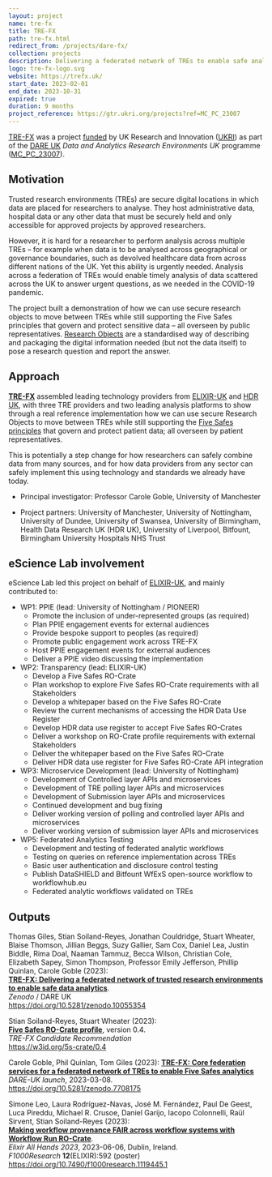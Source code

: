 ```yaml
---
layout: project
name: tre-fx
title: TRE-FX
path: tre-fx.html
redirect_from: /projects/dare-fx/
collection: projects
description: Delivering a federated network of TREs to enable safe analytics
logo: tre-fx-logo.svg
website: https://trefx.uk/
start_date: 2023-02-01
end_date: 2023-10-31
expired: true
duration: 9 months
project_reference: https://gtr.ukri.org/projects?ref=MC_PC_23007
---
```


[TRE-FX](https://trefx.uk/) was a project [funded](https://dareuk.org.uk/five-projects-funded-to-drive-more-coordinated-secure-use-of-sensitive-data-for-research-across-uk/) by UK Research and Innovation ([UKRI](https://www.ukri.org/)) as part of the [DARE UK](https://dareuk.org.uk/) _Data and Analytics Research Environments UK_ programme ([MC_PC_23007](https://gtr.ukri.org/projects?ref=MC_PC_23007)).

## Motivation

Trusted research environments (TREs) are secure digital locations in which data are placed for researchers to analyse. They host administrative data, hospital data or any other data that must be securely held and only accessible for approved projects by approved researchers.

However, it is hard for a researcher to perform analysis across multiple TREs – for example when data is to be analysed across geographical or governance boundaries, such as devolved healthcare data from across different nations of the UK. Yet this ability is urgently needed. Analysis across a federation of TREs would enable timely analysis of data scattered across the UK to answer urgent questions, as we needed in the COVID-19 pandemic.

The project built a demonstration of how we can use secure research objects to move between TREs while still supporting the Five Safes principles that govern and protect sensitive data – all overseen by public representatives. [Research Objects](/products/researchobject/) are a standardised way of describing and packaging the digital information needed (but not the data itself) to pose a research question and report the answer.


## Approach

[**TRE-FX**](https://trefx.uk/) assembled leading technology providers from
[ELIXIR-UK](https://elixiruknode.org/) and [HDR UK](https://www.hdruk.ac.uk/), 
with three TRE providers and two leading analysis platforms
to show through a real reference implementation how we can use secure Research
Objects to move between TREs while still supporting the [Five Safes principles](https://ukdataservice.ac.uk/help/secure-lab/what-is-the-five-safes-framework/) that govern and protect patient data; all overseen by patient representatives.

This is potentially a step change for how researchers can safely combine data from many sources, and for how data providers from any sector can safely implement this using technology and standards we already have today.

* Principal investigator: Professor Carole Goble, University of Manchester

* Project partners: University of Manchester, University of Nottingham, University of Dundee, University of Swansea, University of Birmingham, Health Data Research UK (HDR UK), University of Liverpool, Bitfount, Birmingham University Hospitals NHS Trust 

## eScience Lab involvement

eScience Lab led this project on behalf of [ELIXIR-UK](https://elixiruknode.org/), and mainly contributed to:

* WP1: PPIE  (lead: University of Nottingham / PIONEER)
  - Promote the inclusion of under-represented groups (as required)
  - Plan PPIE engagement events for external audiences 
  - Provide bespoke support to peoples (as required)
  - Promote public engagement work across TRE-FX
  - Host PPIE engagement events for external audiences 
  - Deliver a PPIE video discussing the implementation
* WP2: Transparency (lead: ELIXIR-UK)
  - Develop a Five Safes RO-Crate 
  - Plan workshop to explore Five Safes RO-Crate  requirements with all Stakeholders
  - Develop a whitepaper based on the Five Safes RO-Crate 
  - Review the current mechanisms of accessing the HDR Data Use Register 
  - Develop HDR data use register to accept Five Safes RO-Crates 
  - Deliver a workshop on RO-Crate profile requirements with external Stakeholders
  - Deliver the whitepaper based on the Five Safes RO-Crate 
  - Deliver HDR data use register for Five Safes RO-Crate API integration 
* WP3: Microservice Development (lead: University of Nottingham)
  - Development of Controlled layer APIs and microservices 
  - Development of TRE polling layer  APIs and microservices
  - Development of Submission layer APIs and microservices
  - Continued development and bug fixing
  - Deliver working version of polling and controlled layer APIs and microservices 
  - Deliver working version of submission layer APIs and microservices
* WP5: Federated Analytics Testing
  - Development and testing of federated analytic workflows 
  - Testing on queries on reference implementation across TREs
  - Basic user authentication and disclosure control testing
  - Publish DataSHIELD and Bitfount WfExS open-source workflow to workflowhub.eu
  - Federated analytic workflows validated on TREs


## Outputs


Thomas Giles, Stian Soiland-Reyes, Jonathan Couldridge, Stuart Wheater, Blaise Thomson, Jillian Beggs, Suzy Gallier, Sam Cox, Daniel Lea, Justin Biddle, Rima Doal, Naaman Tammuz, Becca Wilson, Christian Cole, Elizabeth Sapey, Simon Thompson, Professor Emily Jefferson, Phillip Quinlan, Carole Goble (2023):  
[**TRE-FX: Delivering a federated network of trusted research environments to enable safe data analytics**](https://doi.org/10.5281/zenodo.10055354).  
_Zenodo_ / DARE UK  
<https://doi.org/10.5281/zenodo.10055354>

Stian Soiland-Reyes, Stuart Wheater (2023):  
[**Five Safes RO-Crate profile**](https://w3id.org/5s-crate/0.4), version 0.4.  
_TRE-FX Candidate Recommendation_  
<https://w3id.org/5s-crate/0.4>

Carole Goble, Phil Quinlan, Tom Giles (2023):
[**TRE-FX: Core federation services for a federated network of TREs to enable Five Safes analytics**](https://doi.org/10.5281/zenodo.7708175)
_DARE-UK launch_, 2023-03-08.  
<https://doi.org/10.5281/zenodo.7708175>

Simone Leo, Laura Rodríguez-Navas, José M. Fernández, Paul De Geest, Luca Pireddu, Michael R. Crusoe, Daniel Garijo, Iacopo Colonnelli, Raül Sirvent, Stian Soiland-Reyes (2023):  
[**Making workflow provenance FAIR across workflow systems with Workflow Run RO-Crate**](https://doi.org/10.5281/zenodo.8004793).  
_Elixir All Hands 2023_, 2023-06-06, Dublin, Ireland.  
_F1000Research_  **12**(ELIXIR):592 (poster)  
<https://doi.org/10.7490/f1000research.1119445.1>

